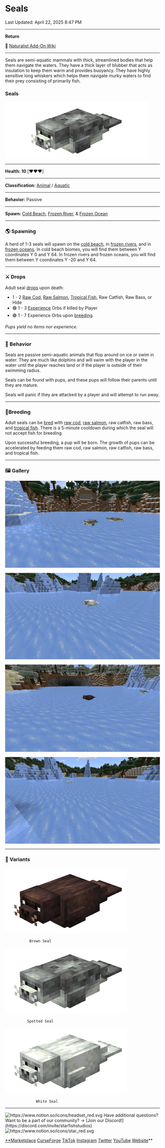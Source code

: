 # Seals

Last Updated: April 22, 2025 8:47 PM

---

**Return**

🐻 [Naturalist Add-On Wiki](https://www.notion.so/1a7a9a61c3f1800c8e32e893d6e7f430?pvs=21)

---

Seals are semi-aquatic mammals with thick, streamlined bodies that help them navigate the waters. They have a thick layer of blubber that acts as insulation to keep them warm and provides buoyancy. They have highly sensitive long whiskers which helps them navigate murky waters to find their prey consisting of primarily fish.

<aside>

### **Seals**

![seal_variations.gif](Seals%201dd816019a9f81c9b120d9926e90882a/seal_variations.gif)

---

**Health: 10** [♥️♥️♥️]

---

**Classification:** [Animal](https://minecraft.fandom.com/wiki/Animal) / [Aquatic](https://minecraft.fandom.com/wiki/Aquatic)

---

**Behavior:** Passive

---

**Spawn:** [Cold Beach](https://minecraft.wiki/w/Snowy_Beach), [Frozen River](https://minecraft.wiki/w/Frozen_River), & [Frozen Ocean](https://minecraft.wiki/w/Frozen_Ocean)

</aside>

---

### 🌎 Spawning

A herd of 1-3 seals will spawn on the [cold beach](https://minecraft.wiki/w/Snowy_Beach), in [frozen rivers](https://minecraft.wiki/w/Frozen_River), and in [frozen oceans](https://minecraft.wiki/w/Frozen_Ocean). In cold beach biomes, you will find them between Y coordinates Y 0 and Y 64. In frozen rivers and frozen oceans, you will find them between Y coordinates Y -20 and Y 64.

---

### ⚔️ Drops

Adult seal [drops](https://minecraft.fandom.com/wiki/Drops) upon death:

- 1 - 2 [Raw Cod](https://minecraft.wiki/w/Raw_Cod), [Raw Salmon](https://minecraft.wiki/w/Raw_Salmon), [Tropical Fish](https://minecraft.fandom.com/wiki/Tropical_Fish), Raw Catfish, Raw Bass, or Hide
- 🟢 1 - 3 [Experience](https://minecraft.fandom.com/wiki/Experience) Orbs if killed by Player
- 🟢 1 - 7 Experience Orbs upon [breeding](https://minecraft.fandom.com/wiki/Breeding).

*Pups yield no items nor experience.*

---

### 🧠 Behavior

Seals are passive semi-aquatic animals that flop around on ice or swim in water. They are much like dolphins and will swim with the player in the water until the player reaches land or if the player is outside of their swimming radius. 

Seals can be found with pups, and these pups will follow their parents until they are mature. 

Seals will panic if they are attacked by a player and will attempt to run away.

---

### 🥚Breeding

Adult seals can be [bred](https://minecraft.fandom.com/wiki/Breeding) with [raw cod](https://minecraft.wiki/w/Raw_Cod), [raw salmon](https://minecraft.wiki/w/Raw_Salmon), raw catfish, raw bass, and [tropical fish](https://minecraft.fandom.com/wiki/Tropical_Fish). There is a 5-minute cooldown during which the seal will not accept fish for breeding.

Upon successful breeding, a pup will be born. The growth of pups can be accelerated by feeding them raw cod, raw salmon, raw catfish, raw bass, and tropical fish.

---

### 🖼️ Gallery

![gray_seal_adults.PNG](Seals%201dd816019a9f81c9b120d9926e90882a/gray_seal_adults.png)

![seal.PNG](Seals%201dd816019a9f81c9b120d9926e90882a/seal.png)

![brown_seals.PNG](Seals%201dd816019a9f81c9b120d9926e90882a/brown_seals.png)

![sneaky_seal.PNG](Seals%201dd816019a9f81c9b120d9926e90882a/sneaky_seal.png)

---

### 🎨 Variants

![               Brown Seal](Seals%201dd816019a9f81c9b120d9926e90882a/brown_seal.gif)

               Brown Seal

![              Spotted Seal](Seals%201dd816019a9f81c9b120d9926e90882a/spotted_seal.gif)

              Spotted Seal

![                  White Seal](Seals%201dd816019a9f81c9b120d9926e90882a/white_seal.gif)

                  White Seal

---

<aside>
<img src="https://www.notion.so/icons/headset_red.svg" alt="https://www.notion.so/icons/headset_red.svg" width="40px" /> Have additional questions? Want to be a part of our community? → [Join our Discord!](https://discord.com/invite/starfishstudios)

</aside>

<aside>
<img src="https://www.notion.so/icons/star_red.svg" alt="https://www.notion.so/icons/star_red.svg" width="40px" />

[**Marketplace](https://www.minecraft.net/en-us/marketplace/creator?name=Starfish%20Studios)      [CurseForge](https://www.curseforge.com/members/starfish_studios/projects)      [TikTok](https://www.tiktok.com/@starfishstudios)      [Instagram](https://www.instagram.com/starfishstudiosinc/)      [Twitter](https://twitter.com/starfishstudios)      [YouTube](https://www.youtube.com/@starfishstudios)      [Website](https://starfish-studios.com/)**

</aside>